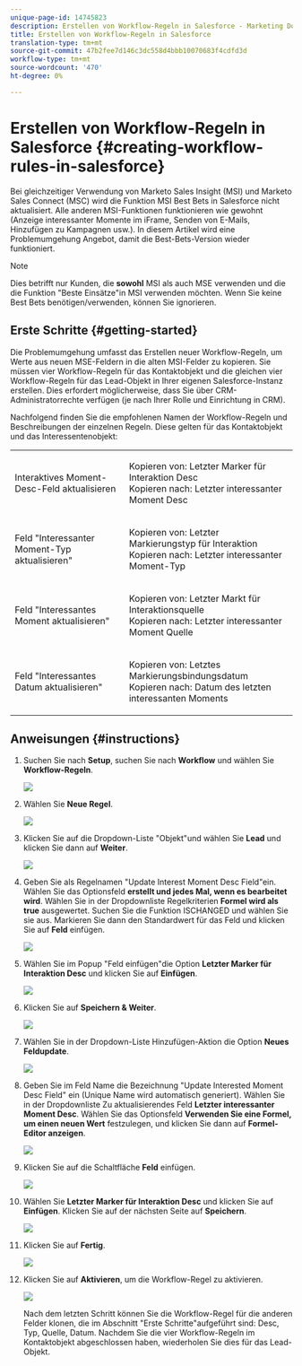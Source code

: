 ```yaml
---
unique-page-id: 14745823
description: Erstellen von Workflow-Regeln in Salesforce - Marketing Docs - Produktdokumentation
title: Erstellen von Workflow-Regeln in Salesforce
translation-type: tm+mt
source-git-commit: 47b2fee7d146c3dc558d4bbb10070683f4cdfd3d
workflow-type: tm+mt
source-wordcount: '470'
ht-degree: 0%

---
```



# Erstellen von Workflow-Regeln in Salesforce {#creating-workflow-rules-in-salesforce}

Bei gleichzeitiger Verwendung von Marketo Sales Insight (MSI) und Marketo Sales Connect (MSC) wird die Funktion MSI Best Bets in Salesforce nicht aktualisiert. Alle anderen MSI-Funktionen funktionieren wie gewohnt (Anzeige interessanter Momente im iFrame, Senden von E-Mails, Hinzufügen zu Kampagnen usw.). In diesem Artikel wird eine Problemumgehung Angebot, damit die Best-Bets-Version wieder funktioniert.

>[!NOTE]
>
>Dies betrifft nur Kunden, die **sowohl** MSI als auch MSE verwenden und die die Funktion &quot;Beste Einsätze&quot;in MSI verwenden möchten. Wenn Sie keine Best Bets benötigen/verwenden, können Sie ignorieren.

## Erste Schritte {#getting-started}

Die Problemumgehung umfasst das Erstellen neuer Workflow-Regeln, um Werte aus neuen MSE-Feldern in die alten MSI-Felder zu kopieren. Sie müssen vier Workflow-Regeln für das Kontaktobjekt und die gleichen vier Workflow-Regeln für das Lead-Objekt in Ihrer eigenen Salesforce-Instanz erstellen. Dies erfordert möglicherweise, dass Sie über CRM-Administratorrechte verfügen (je nach Ihrer Rolle und Einrichtung in CRM).

Nachfolgend finden Sie die empfohlenen Namen der Workflow-Regeln und Beschreibungen der einzelnen Regeln. Diese gelten für das Kontaktobjekt und das Interessentenobjekt:

<table> 
 <colgroup> 
  <col> 
  <col> 
 </colgroup> 
 <tbody> 
  <tr> 
   <td>Interaktives Moment-Desc-Feld aktualisieren</td> 
   <td><p>Kopieren von: Letzter Marker für Interaktion Desc<br>Kopieren nach: Letzter interessanter Moment Desc</p></td> 
  </tr> 
  <tr> 
   <td>Feld "Interessanter Moment-Typ aktualisieren"</td> 
   <td><p>Kopieren von: Letzter Markierungstyp für Interaktion<br>Kopieren nach: Letzter interessanter Moment-Typ</p></td> 
  </tr> 
  <tr> 
   <td>Feld "Interessantes Moment aktualisieren"</td> 
   <td><p>Kopieren von: Letzter Markt für Interaktionsquelle<br>Kopieren nach: Letzter interessanter Moment Quelle</p></td> 
  </tr> 
  <tr> 
   <td>Feld "Interessantes Datum aktualisieren"</td> 
   <td><p>Kopieren von: Letztes Markierungsbindungsdatum<br>Kopieren nach: Datum des letzten interessanten Moments</p></td> 
  </tr> 
 </tbody> 
</table>

## Anweisungen {#instructions}

1. Suchen Sie nach **Setup**, suchen Sie nach **Workflow** und wählen Sie **Workflow-Regeln**.

   ![](assets/one-1.png)

1. Wählen Sie **Neue Regel**.

   ![](assets/two-1.png)

1. Klicken Sie auf die Dropdown-Liste &quot;Objekt&quot;und wählen Sie **Lead** und klicken Sie dann auf **Weiter**.

   ![](assets/three-1.png)

1. Geben Sie als Regelnamen &quot;Update Interest Moment Desc Field&quot;ein. Wählen Sie das Optionsfeld **erstellt und jedes Mal, wenn es bearbeitet wird**. Wählen Sie in der Dropdownliste Regelkriterien **Formel wird als true** ausgewertet. Suchen Sie die Funktion ISCHANGED und wählen Sie sie aus. Markieren Sie dann den Standardwert für das Feld und klicken Sie auf **Feld** einfügen.

   ![](assets/four-1.png)

1. Wählen Sie im Popup &quot;Feld einfügen&quot;die Option **Letzter Marker für Interaktion Desc** und klicken Sie auf **Einfügen**.

   ![](assets/five-1.png)

1. Klicken Sie auf **Speichern &amp; Weiter**.

   ![](assets/6.png)

1. Wählen Sie in der Dropdown-Liste Hinzufügen-Aktion die Option **Neues Feldupdate**.

   ![](assets/seven.png)

1. Geben Sie im Feld Name die Bezeichnung &quot;Update Interested Moment Desc Field&quot; ein (Unique Name wird automatisch generiert). Wählen Sie in der Dropdownliste Zu aktualisierendes Feld **Letzter interessanter Moment Desc**. Wählen Sie das Optionsfeld **Verwenden Sie eine Formel, um einen neuen Wert** festzulegen, und klicken Sie dann auf **Formel-Editor anzeigen**.

   ![](assets/eight.png)

1. Klicken Sie auf die Schaltfläche **Feld** einfügen.

   ![](assets/9a.png)

1. Wählen Sie **Letzter Marker für Interaktion Desc** und klicken Sie auf **Einfügen**. Klicken Sie auf der nächsten Seite auf **Speichern**.

   ![](assets/nine.png)

1. Klicken Sie auf **Fertig**.

   ![](assets/twelve.png)

1. Klicken Sie auf **Aktivieren**, um die Workflow-Regel zu aktivieren.

   ![](assets/thirteen.png)

   Nach dem letzten Schritt können Sie die Workflow-Regel für die anderen Felder klonen, die im Abschnitt &quot;Erste Schritte&quot;aufgeführt sind: Desc, Typ, Quelle, Datum. Nachdem Sie die vier Workflow-Regeln im Kontaktobjekt abgeschlossen haben, wiederholen Sie dies für das Lead-Objekt.

